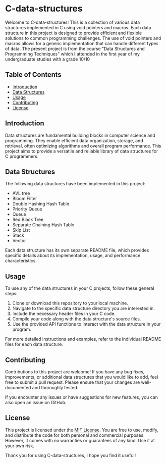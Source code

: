 # C-data-structures

Welcome to C-data-structures! This is a collection of various data structures implemented in C using void pointers and macros. Each data structure in this project is designed to provide efficient and flexible solutions to common programming challenges. The use of void pointers and macros allows for a generic implementation that can handle different types of data. The present project is from the course "Data Structures and Programming Techniques" which I attended in the first year of my undergraduate studies with a grade 10/10

## Table of Contents
- [Introduction](#introduction)
- [Data Structures](#data-structures)
- [Usage](#usage)
- [Contributing](#contributing)
- [License](#license)

## Introduction
Data structures are fundamental building blocks in computer science and programming. They enable efficient data organization, storage, and retrieval, often optimizing algorithms and overall program performance. This project aims to provide a versatile and reliable library of data structures for C programmers.

## Data Structures
The following data structures have been implemented in this project:
- AVL tree
- Bloom Filter
- Double Hashing Hash Table
- Priority Queue
- Queue
- Red Black Tree
- Separate Chaining Hash Table
- Skip List
- Stack
- Vector

Each data structure has its own separate README file, which provides specific details about its implementation, usage, and performance characteristics.

## Usage
To use any of the data structures in your C projects, follow these general steps:

1. Clone or download this repository to your local machine.
2. Navigate to the specific data structure directory you are interested in.
3. Include the necessary header files in your C code.
4. Compile your code along with the data structure's source files.
5. Use the provided API functions to interact with the data structure in your program.

For more detailed instructions and examples, refer to the individual README files for each data structure.

## Contributing
Contributions to this project are welcome! If you have any bug fixes, improvements, or additional data structures that you would like to add, feel free to submit a pull request. Please ensure that your changes are well-documented and thoroughly tested.

If you encounter any issues or have suggestions for new features, you can also open an issue on GitHub.

## License
This project is licensed under the [MIT License](LICENSE). You are free to use, modify, and distribute the code for both personal and commercial purposes. However, it comes with no warranties or guarantees of any kind. Use it at your own risk.

Thank you for using C-data-structures, I hope you find it useful!